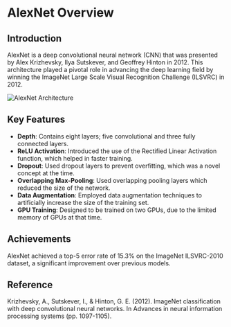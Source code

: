 # AlexNet Overview

## Introduction
AlexNet is a deep convolutional neural network (CNN) that was presented by Alex Krizhevsky, Ilya Sutskever, and Geoffrey Hinton in 2012. This architecture played a pivotal role in advancing the deep learning field by winning the ImageNet Large Scale Visual Recognition Challenge (ILSVRC) in 2012.

![AlexNet Architecture](https://github.com/KenzhebekYerzhan/aiBoost/blob/main/AlexNET/alexnet-tensorflow/architecture.png)
## Key Features
- **Depth**: Contains eight layers; five convolutional and three fully connected layers.
- **ReLU Activation**: Introduced the use of the Rectified Linear Activation function, which helped in faster training.
- **Dropout**: Used dropout layers to prevent overfitting, which was a novel concept at the time.
- **Overlapping Max-Pooling**: Used overlapping pooling layers which reduced the size of the network.
- **Data Augmentation**: Employed data augmentation techniques to artificially increase the size of the training set.
- **GPU Training**: Designed to be trained on two GPUs, due to the limited memory of GPUs at that time.

## Achievements
AlexNet achieved a top-5 error rate of 15.3% on the ImageNet ILSVRC-2010 dataset, a significant improvement over previous models.

## Reference
Krizhevsky, A., Sutskever, I., & Hinton, G. E. (2012). ImageNet classification with deep convolutional neural networks. In Advances in neural information processing systems (pp. 1097-1105).
